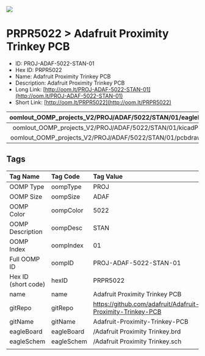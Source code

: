 


  
![][im]
# PRPR5022 > Adafruit Proximity Trinkey PCB

- ID: PROJ-ADAF-5022-STAN-01
- Hex ID: PRPR5022
- Name: Adafruit Proximity Trinkey PCB
- Description: Adafruit Proximity Trinkey PCB
- Long Link: [http://oom.lt/PROJ-ADAF-5022-STAN-01](http://oom.lt/PROJ-ADAF-5022-STAN-01)
- Short Link: [http://oom.lt/PRPR5022](http://oom.lt/PRPR5022)
  

|oomlout_OOMP_projects_V2/PROJ/ADAF/5022/STAN/01/eagleImage.png|oomlout_OOMP_projects_V2/PROJ/ADAF/5022/STAN/01/eagleSchemImage.png|oomlout_OOMP_projects_V2/PROJ/ADAF/5022/STAN/01/kicadPcb3dFront.png|oomlout_OOMP_projects_V2/PROJ/ADAF/5022/STAN/01/kicadPcb3dBack.png|
| :---: | :---: | :---: | :---: |
|oomlout_OOMP_projects_V2/PROJ/ADAF/5022/STAN/01/kicadPcb3d.png|oomlout_OOMP_projects_V2/PROJ/ADAF/5022/STAN/01/bomBack.png|oomlout_OOMP_projects_V2/PROJ/ADAF/5022/STAN/01/bomFront.png|oomlout_OOMP_projects_V2/PROJ/ADAF/5022/STAN/01/pcbdraw.svg|
|oomlout_OOMP_projects_V2/PROJ/ADAF/5022/STAN/01/pcbdrawBack.svg||||

## Tags
  

|Tag Name|Tag Code|Tag Value|
| :--- | :--- | :--- |
|OOMP Type|oompType|PROJ|
|OOMP Size|oompSize|ADAF|
|OOMP Color|oompColor|5022|
|OOMP Description|oompDesc|STAN|
|OOMP Index|oompIndex|01|
|Full OOMP ID|oompID|PROJ-ADAF-5022-STAN-01|
|Hex ID (short code)|hexID|PRPR5022|
|name|name|Adafruit Proximity Trinkey PCB|
|gitRepo|gitRepo|https://github.com/adafruit/Adafruit-Proximity-Trinkey-PCB|
|gitName|gitName|Adafruit-Proximity-Trinkey-PCB|
|eagleBoard|eagleBoard|/Adafruit Proximity Trinkey.brd|
|eagleSchem|eagleSchem|/Adafruit Proximity Trinkey.sch|
||||



[im]: PROJ/ADAF/5022/STAN/01/kicadPcb3d_450.png
